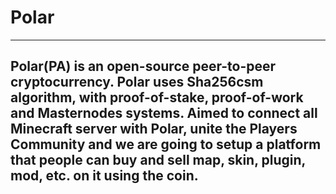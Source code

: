 # Polar
----------------------------------------------------------------------------------------------------------------------------------------------------------------------------
Polar(PA) is an open-source peer-to-peer cryptocurrency. Polar uses Sha256csm algorithm, with proof-of-stake, proof-of-work and Masternodes systems. Aimed to connect all Minecraft server with Polar, unite the Players Community and we are going to setup a platform that people can buy and sell map, skin, plugin, mod, etc. on it using the coin.
----------------------------------------------------------------------------------------------------------------------------------------------------------------------------
